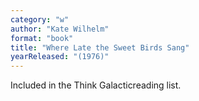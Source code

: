 ```yaml
---
category: "w"
author: "Kate Wilhelm"
format: "book"
title: "Where Late the Sweet Birds Sang"
yearReleased: "(1976)"
---
```

Included in the Think Galacticreading list.
 